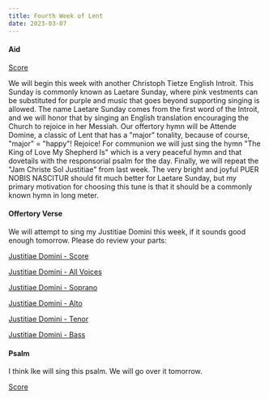 ```yaml
---
title: Fourth Week of Lent
date: 2023-03-07
---
```


#### Aid

[Score](/music/lenta-4/aid.pdf)

We will begin this week with another Christoph Tietze English Introit. This Sunday is commonly known as Laetare Sunday, where pink vestments can be substituted for purple and music that goes beyond supporting singing is allowed. The name Laetare Sunday comes from the first word of the Introit, and we will honor that by singing an English translation encouraging the Church to rejoice in her Messiah. Our offertory hymn will be Attende Domine, a classic of Lent that has a "major" tonality, because of course, "major" = "happy"! Rejoice! For communion we will just sing the hymn "The King of Love My Shepherd Is" which is a very peaceful hymn and that dovetails with the responsorial psalm for the day. Finally, we will repeat the "Jam Christe Sol Justitiae" from last week. The very bright and joyful PUER NOBIS NASCITUR should fit much better for Laetare Sunday, but my primary motivation for choosing this tune is that it should be a commonly known hymn in long meter.

#### Offertory Verse

We will attempt to sing my Justitiae Domini this week, if it sounds good enough tomorrow. Please do review your parts:

[Justitiae Domini - Score](/music/lenta-1/Justitiae_Domini.pdf)

[Justitiae Domini - All Voices](/music/lenta-1/Justitiae-Domini-SATB.mp3)

[Justitiae Domini - Soprano](/music/lenta-1/Justitiae-Domini-S.mp3)

[Justitiae Domini - Alto](/music/lenta-1/Justitiae-Domini-A.mp3)

[Justitiae Domini - Tenor](/music/lenta-1/Justitiae-Domini-T.mp3)

[Justitiae Domini - Bass](/music/lenta-1/Justitiae-Domini-B.mp3)

#### Psalm

I think Ike will sing this psalm. We will go over it tomorrow.

[Score](/music/lenta-4/psalm.pdf)
